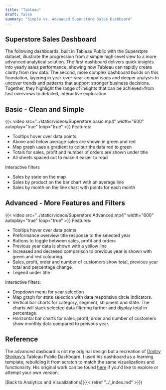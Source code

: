 ```yaml
---
title: "Tableau"
draft: false
summary: "Simple vs. Advanced Superstore Sales Dashboard"
---
```

## Superstore Sales Dashboard 

The following dashboards, built in Tableau Public with the Superstpre dataset, illustrate the progression from a simple high-level view to a more advanced analytical solution. The first dashboard delivers quick insights into yearly sales performance, showing how Tableau can rapidly create clarity from raw data. The second, more complex dashboard builds on this foundation, layering in year-over-year comparisons and deeper analysis to uncover trends and patterns that support stronger business decisions. Together, they highlight the range of insights that can be achieved=from fast overviews to detailed, interactive exploration.


## Basic - Clean and Simple
{{< video src="../static/videos/Superstore basic.mp4" width="600" autoplay="true" loop="true" >}} 
Features:
- Tooltips hover over data points
- Above and below average sales are shown in green and red
- Map graph uses a gradient to colour the data red to green
- Totals for sales, profit and number of orders are shown under title
- All sheets spaced out to make it easier to read

Interactive filters
- Sales by state on the map
- Sales by product on the bar chart with an average line
- Sales by month on the line chart with points for each month

## Advanced - More Features and Filters
{{< video src="../static/videos/Superstore Advanced.mp4" width="600" autoplay="true" loop="true" >}} 
Features:
-  Tooltips hover over data points
-  Preformance overview title response to the selected year
-  Buttons to toggle between sales, profit and orders
-  Previous year data is shown with a yellow line
-  Increased and decresed comparison to previous year is shown with green and red colouring.
-  Sales, profit, order and number of customers show total, previous year total and percentage change. 
-  Legend under title 

Interactive filters:
-  Dropdown menu for year selection
-  Map graph for state selection with data responsive circle indicators.
-  Vertical bar charts for category, segment, shipment and state. The charts will stack selected data filtering further and display total in percentage.
-  Horizontal bar charts for sales, profit, order and number of customers show monthly data compared to preivous year. 

## Reference
The advanced dasboard is not my original design but a recreation of [Dmitry Shirikov's](https://public.tableau.com/app/profile/dmitry.shirikov/vizzes) Tableau Public Dashboard. I used his dashboard as a learning template, rebuilding it from scratch to match the same vizualizations and functionality. His original work can be found [here](https://public.tableau.com/app/profile/dmitry.shirikov/viz/Superstoresalesdata2/Dash) if you'd like to explore or attempt your own version.

[Back to Analytics and Visualizations]({{< relref "../_index.md" >}})